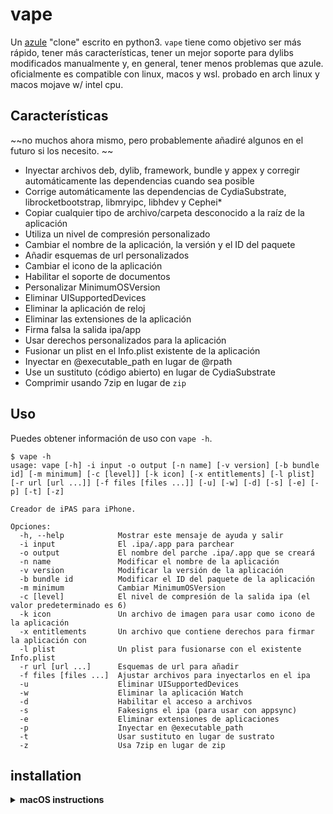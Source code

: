 # vape
Un [azule](https://github.com/Al4ise/Azule) "clone" escrito en python3. `vape` tiene como objetivo ser más rápido, tener más características, tener un mejor soporte para dylibs modificados manualmente y, en general, tener menos problemas que azule. oficialmente es compatible con linux, macos y wsl. probado en arch linux y macos mojave w/ intel cpu.
## Características
~~no muchos ahora mismo, pero probablemente añadiré algunos en el futuro si los necesito. ~~

- Inyectar archivos deb, dylib, framework, bundle y appex y corregir automáticamente las dependencias cuando sea posible 
- Corrige automáticamente las dependencias de CydiaSubstrate, librocketbootstrap, libmryipc, libhdev y Cephei*
- Copiar cualquier tipo de archivo/carpeta desconocido a la raíz de la aplicación
- Utiliza un nivel de compresión personalizado
- Cambiar el nombre de la aplicación, la versión y el ID del paquete
- Añadir esquemas de url personalizados
- Cambiar el icono de la aplicación
- Habilitar el soporte de documentos
- Personalizar MinimumOSVersion
- Eliminar UISupportedDevices
- Eliminar la aplicación de reloj
- Eliminar las extensiones de la aplicación
- Firma falsa la salida ipa/app
- Usar derechos personalizados para la aplicación
- Fusionar un plist en el Info.plist existente de la aplicación
- Inyectar en @executable_path en lugar de @rpath
- Use un sustituto (código abierto) en lugar de CydiaSubstrate
- Comprimir usando 7zip en lugar de `zip`
## Uso
Puedes obtener información de uso con `vape -h`.

```
$ vape -h
usage: vape [-h] -i input -o output [-n name] [-v version] [-b bundle id] [-m minimum] [-c [level]] [-k icon] [-x entitlements] [-l plist] [-r url [url ...]] [-f files [files ...]] [-u] [-w] [-d] [-s] [-e] [-p] [-t] [-z]

Creador de iPAS para iPhone.

Opciones:
  -h, --help            Mostrar este mensaje de ayuda y salir
  -i input              El .ipa/.app para parchear
  -o output             El nombre del parche .ipa/.app que se creará
  -n name               Modificar el nombre de la aplicación
  -v version            Modificar la versión de la aplicación
  -b bundle id          Modificar el ID del paquete de la aplicación
  -m minimum            Cambiar MinimumOSVersion
  -c [level]            El nivel de compresión de la salida ipa (el valor predeterminado es 6)
  -k icon               Un archivo de imagen para usar como icono de la aplicación
  -x entitlements       Un archivo que contiene derechos para firmar la aplicación con
  -l plist              Un plist para fusionarse con el existente Info.plist
  -r url [url ...]      Esquemas de url para añadir
  -f files [files ...]  Ajustar archivos para inyectarlos en el ipa
  -u                    Eliminar UISupportedDevices
  -w                    Eliminar la aplicación Watch
  -d                    Habilitar el acceso a archivos
  -s                    Fakesigns el ipa (para usar con appsync)
  -e                    Eliminar extensiones de aplicaciones
  -p                    Inyectar en @executable_path
  -t                    Usar sustituto en lugar de sustrato
  -z                    Usa 7zip en lugar de zip
```

## installation

<details>
<summary><b>macOS instructions</b></summary>
<br/>
<ol>
  <li>open Terminal. this is where you'll be running every command.</li>
  <li>install <a href="https://apps.apple.com/us/app/xcode/id497799835">Xcode</a> from the app store (if not already installed)</li>
  <li>Install the Xcode cli tools (if not already installed <strong>or if <code>pyzule</code> suddenly stopped working</strong>) by running:
  <ul>
    <li><code>xcode-select --install</code></li>
    <li><code>sudo xcodebuild -license</code></li>
  </ul>
  </li>
  <li>
  install <code>insert_dylib</code>:

  <pre lang="bash"><code>git clone https://github.com/tyilo/insert_dylib.git && cd insert_dylib/insert_dylib && gcc main.c && chmod +x a.out && sudo mv a.out /usr/local/bin/insert_dylib && cd ../.. && sudo rm -r insert_dylib</code></pre>
  </li>
  <li>
  run <code>uname -m</code>. if the output says <code>x86_64</code>, run the following:
  
  <pre lang="bash"><code>sudo curl https://github.com/ProcursusTeam/ldid/releases/download/v2.1.5-procursus7/ldid_macosx_x86_64 --output /usr/local/bin/ldid && sudo chmod +x /usr/local/bin/ldid</code></pre>

  if it says something else, run:

  <pre lang="bash"><code>sudo curl https://github.com/ProcursusTeam/ldid/releases/download/v2.1.5-procursus7/ldid_macosx_arm64 --output /usr/local/bin/ldid && sudo chmod +x /usr/local/bin/ldid</code></pre>
  </li>
  <li>
  install <code>vape</code>:

  <pre lang="bash"><code>bash -c "$(curl https://raw.githubusercontent.com/Jowandy17/iPA-ios2/main/install-vape.sh)"</code></pre>
  </li>
</ol>
</details>
